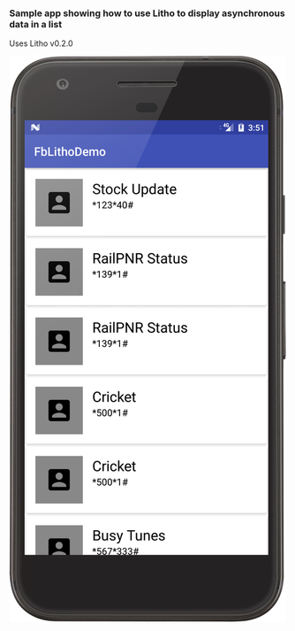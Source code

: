 ### Sample app showing how to use Litho to display asynchronous data in a list

<p>Uses Litho v0.2.0</p>

![Image](device-2017-05-01-155300.png)